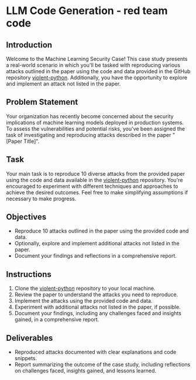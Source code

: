 # LLM Code Generation - red team code

## Introduction
Welcome to the Machine Learning Security Case! This case study presents a real-world scenario in which you'll be tasked with reproducing various attacks outlined in the paper using the code and data provided in the GitHub repository [violent-python](https://github.com/dessertlab/violent-python). Additionally, you have the opportunity to explore and implement an attack not listed in the paper.

## Problem Statement
Your organization has recently become concerned about the security implications of machine learning models deployed in production systems. To assess the vulnerabilities and potential risks, you've been assigned the task of investigating and reproducing attacks described in the paper "[Paper Title]".
## Task
Your main task is to reproduce 10 diverse attacks from the provided paper using the code and data available in the [violent-python](https://github.com/dessertlab/violent-python) repository. You're encouraged to experiment with different techniques and approaches to achieve the desired outcomes. Feel free to make simplifying assumptions if necessary to make progress.

## Objectives
- Reproduce 10 attacks outlined in the paper using the provided code and data.
- Optionally, explore and implement additional attacks not listed in the paper.
- Document your findings and reflections in a comprehensive report.

## Instructions
1. Clone the [violent-python](https://github.com/dessertlab/violent-python) repository to your local machine.
2. Review the paper to understand the attacks you need to reproduce.
3. Implement the attacks using the provided code and data.
4. Experiment with additional attacks not listed in the paper, if possible.
5. Document your findings, including any challenges faced and insights gained, in a comprehensive report.

## Deliverables
- Reproduced attacks documented with clear explanations and code snippets.
- Report summarizing the outcome of the case study, including reflections on challenges faced, insights gained, and lessons learned.
